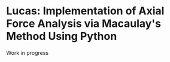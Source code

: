 # Lucas: Implementation of Axial Force Analysis via Macaulay's Method Using Python 

Work in progress